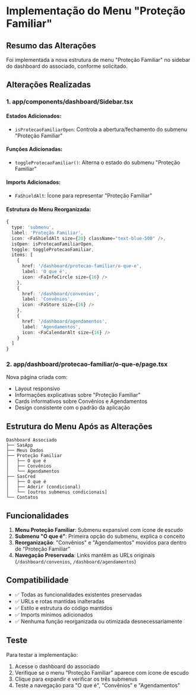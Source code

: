 # Implementação do Menu "Proteção Familiar"

## Resumo das Alterações

Foi implementada a nova estrutura de menu "Proteção Familiar" no sidebar do dashboard do associado, conforme solicitado.

## Alterações Realizadas

### 1. **app/components/dashboard/Sidebar.tsx**

#### Estados Adicionados:
- `isProtecaoFamiliarOpen`: Controla a abertura/fechamento do submenu "Proteção Familiar"

#### Funções Adicionadas:
- `toggleProtecaoFamiliar()`: Alterna o estado do submenu "Proteção Familiar"

#### Imports Adicionados:
- `FaShieldAlt`: Ícone para representar "Proteção Familiar"

#### Estrutura do Menu Reorganizada:
```typescript
{
  type: 'submenu',
  label: 'Proteção Familiar',
  icon: <FaShieldAlt size={20} className="text-blue-500" />,
  isOpen: isProtecaoFamiliarOpen,
  toggle: toggleProtecaoFamiliar,
  items: [
    {
      href: '/dashboard/protecao-familiar/o-que-e',
      label: 'O que é',
      icon: <FaInfoCircle size={16} />
    },
    {
      href: '/dashboard/convenios',
      label: 'Convênios',
      icon: <FaStore size={16} />
    },
    {
      href: '/dashboard/agendamentos',
      label: 'Agendamentos',
      icon: <FaCalendarAlt size={16} />
    }
  ]
}
```

### 2. **app/dashboard/protecao-familiar/o-que-e/page.tsx**

Nova página criada com:
- Layout responsivo
- Informações explicativas sobre "Proteção Familiar"
- Cards informativos sobre Convênios e Agendamentos
- Design consistente com o padrão da aplicação

## Estrutura do Menu Após as Alterações

```
Dashboard Associado
├── SasApp
├── Meus Dados
├── Proteção Familiar
│   ├── O que é
│   ├── Convênios
│   └── Agendamentos
├── SasCred
│   ├── O que é
│   ├── Aderir (condicional)
│   └── [outros submenus condicionais]
└── Contatos
```

## Funcionalidades

1. **Menu Proteção Familiar**: Submenu expansível com ícone de escudo
2. **Submenu "O que é"**: Primeira opção do submenu, explica o conceito
3. **Reorganização**: "Convênios" e "Agendamentos" movidos para dentro de "Proteção Familiar"
4. **Navegação Preservada**: Links mantêm as URLs originais (`/dashboard/convenios`, `/dashboard/agendamentos`)

## Compatibilidade

- ✅ Todas as funcionalidades existentes preservadas
- ✅ URLs e rotas mantidas inalteradas
- ✅ Estilo e estrutura do código mantidos
- ✅ Imports mínimos adicionados
- ✅ Nenhuma função reorganizada ou otimizada desnecessariamente

## Teste

Para testar a implementação:
1. Acesse o dashboard do associado
2. Verifique se o menu "Proteção Familiar" aparece com ícone de escudo
3. Clique para expandir e verificar os três submenus
4. Teste a navegação para "O que é", "Convênios" e "Agendamentos"
